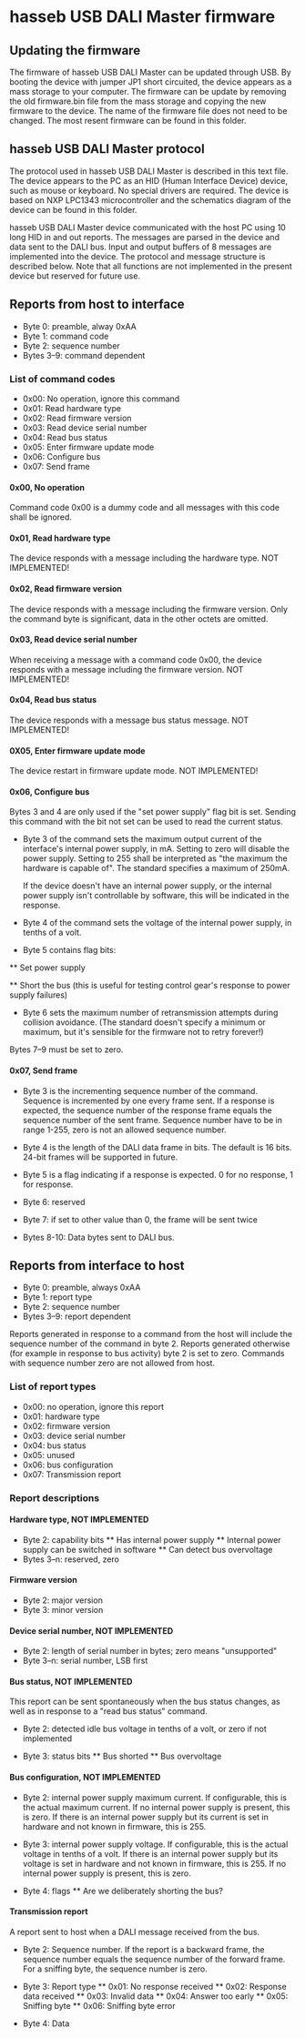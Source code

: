 hasseb USB DALI Master firmware
===============================

## Updating the firmware

The firmware of hasseb USB DALI Master can be updated through USB. By booting the device with jumper JP1 short circuited, the device appears as a mass storage to your computer. The firmware can be update by removing the old firmware.bin file from the mass storage and copying the new firmware to the device. The name of the firmware file does not need to be changed. The most resent firmware can be found in this folder.

## hasseb USB DALI Master protocol

The protocol used in hasseb USB DALI Master is described in this text file. The device appears to the PC as an HID (Human Interface Device) device, such as mouse or keyboard. No special drivers are required. The device is based on NXP LPC1343 microcontroller and the schematics diagram of the device can be found in this folder.

hasseb USB DALI Master device communicated with the host PC using 10 long HID in and out reports. The messages are parsed in the device and data sent to the DALI bus. Input and output buffers of 8 messages are implemented into the device. The protocol and message structure is described below. Note that all functions are not implemented in the present device but reserved for future use.

Reports from host to interface
------------------------------

* Byte 0: preamble, alway 0xAA
* Byte 1: command code
* Byte 2: sequence number
* Bytes 3–9: command dependent

### List of command codes

* 0x00: No operation, ignore this command
* 0x01: Read hardware type
* 0x02: Read firmware version
* 0x03: Read device serial number
* 0x04: Read bus status
* 0x05: Enter firmware update mode
* 0x06: Configure bus
* 0x07: Send frame

#### 0x00, No operation

Command code 0x00 is a dummy code and all messages with this code shall be ignored.

#### 0x01, Read hardware type

The device responds with a message including the hardware type. NOT IMPLEMENTED!

#### 0x02, Read firmware version

The device responds with a message including the firmware version. Only the command byte is significant, data in the other octets are omitted.

#### 0x03, Read device serial number

When receiving a message with a command code 0x00, the device responds with a message including the firmware version. NOT IMPLEMENTED!

#### 0x04, Read bus status

The device responds with a message bus status message. NOT IMPLEMENTED!

#### 0X05, Enter firmware update mode

The device restart in firmware update mode. NOT IMPLEMENTED!

#### 0x06, Configure bus

Bytes 3 and 4 are only used if the "set power supply" flag bit is set.
Sending this command with the bit not set can be used to read the
current status.

* Byte 3 of the command sets the maximum output current of the
  interface's internal power supply, in mA.  Setting to zero will
  disable the power supply.  Setting to 255 shall be interpreted as
  "the maximum the hardware is capable of".  The standard specifies a
  maximum of 250mA.

  If the device doesn't have an internal power supply, or the internal
  power supply isn't controllable by software, this will be indicated
  in the response.

* Byte 4 of the command sets the voltage of the internal power supply,
  in tenths of a volt.

* Byte 5 contains flag bits:

** Set power supply

** Short the bus (this is useful for testing control gear's response
   to power supply failures)

* Byte 6 sets the maximum number of retransmission attempts during
  collision avoidance.  (The standard doesn't specify a minimum or
  maximum, but it's sensible for the firmware not to retry forever!)

Bytes 7–9 must be set to zero.

#### 0x07, Send frame

* Byte 3 is the incrementing sequence number of the command. Sequence
  is incremented by one every frame sent. If a response is expected, the
  sequence number of the response frame equals the sequence number of the
  sent frame. Sequence number have to be in range 1-255, zero is not an allowed sequence number.
  
* Byte 4 is the length of the DALI data frame in bits. The default is 16
  bits. 24-bit frames will be supported in future.
  
* Byte 5 is a flag indicating if a response is expected. 0 for no response,
  1 for response.
  
* Byte 6: reserved

* Byte 7: if set to other value than 0, the frame will be sent twice

* Bytes 8-10: Data bytes sent to DALI bus.

Reports from interface to host
------------------------------

* Byte 0: preamble, always 0xAA
* Byte 1: report type
* Byte 2: sequence number
* Bytes 3–9: report dependent

Reports generated in response to a command from the host will include
the sequence number of the command in byte 2.  Reports generated
otherwise (for example in response to bus activity) byte 2 is set to
zero. Commands with sequence number zero are not   allowed from host.

### List of report types

* 0x00: no operation, ignore this report
* 0x01: hardware type
* 0x02: firmware version
* 0x03: device serial number
* 0x04: bus status
* 0x05: unused
* 0x06: bus configuration
* 0x07: Transmission report

### Report descriptions

#### Hardware type, NOT IMPLEMENTED

* Byte 2: capability bits
** Has internal power supply
** Internal power supply can be switched in software
** Can detect bus overvoltage
* Bytes 3–n: reserved, zero

#### Firmware version

* Byte 2: major version
* Byte 3: minor version

#### Device serial number, NOT IMPLEMENTED

* Byte 2: length of serial number in bytes; zero means "unsupported"
* Byte 3–n: serial number, LSB first

#### Bus status, NOT IMPLEMENTED

This report can be sent spontaneously when the bus status changes, as
well as in response to a "read bus status" command.

* Byte 2: detected idle bus voltage in tenths of a volt, or zero if
  not implemented

* Byte 3: status bits
** Bus shorted
** Bus overvoltage

#### Bus configuration, NOT IMPLEMENTED

* Byte 2: internal power supply maximum current.  If configurable,
  this is the actual maximum current.  If no internal power supply is
  present, this is zero.  If there is an internal power supply but its
  current is set in hardware and not known in firmware, this is 255.

* Byte 3: internal power supply voltage.  If configurable, this is the
  actual voltage in tenths of a volt.  If there is an internal power
  supply but its voltage is set in hardware and not known in firmware,
  this is 255.  If no internal power supply is present, this is zero.

* Byte 4: flags
** Are we deliberately shorting the bus?

#### Transmission report

A report sent to host when a DALI message received from the bus.

* Byte 2: Sequence number. If the report is a backward frame, the sequence
  number equals the sequence number of the forward frame. For a 
  sniffing byte, the sequence number is zero.
  
* Byte 3: Report type
** 0x01: No response received
** 0x02: Response data received
** 0x03: Invalid data
** 0x04: Answer too early
** 0x05: Sniffing byte
** 0x06: Sniffing byte error

* Byte 4: Data

